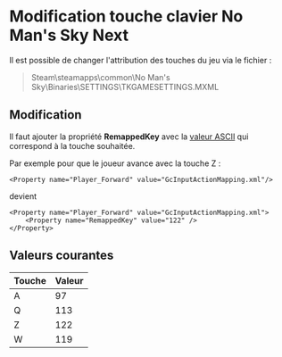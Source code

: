 # Modification touche clavier No Man's Sky Next

Il est possible de changer l'attribution des touches du jeu via le fichier :

> Steam\steamapps\common\No Man's Sky\Binaries\SETTINGS\TKGAMESETTINGS.MXML

## Modification

Il faut ajouter la propriété **RemappedKey** avec la [valeur ASCII](http://sebastienguillon.com/test/jeux-de-caracteres/windows-ascii-fr.html) qui correspond à la touche souhaitée.

Par exemple pour que le joueur avance avec la touche Z :

    <Property name="Player_Forward" value="GcInputActionMapping.xml"/>

devient

    <Property name="Player_Forward" value="GcInputActionMapping.xml">
    	<Property name="RemappedKey" value="122" />
    </Property>

## Valeurs courantes
|Touche|Valeur  |
|--|--|
|A|97|
|Q|113|
|Z|122|
|W|119|
